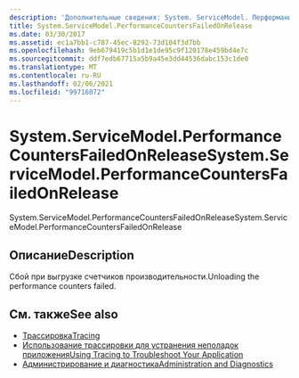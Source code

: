 ```yaml
---
description: 'Дополнительные сведения: System. ServiceModel. Перформанцекаунтерсфаиледонрелеасе'
title: System.ServiceModel.PerformanceCountersFailedOnRelease
ms.date: 03/30/2017
ms.assetid: ec1a7bb1-c787-45ec-8292-73d104f3d7bb
ms.openlocfilehash: 9eb679419c5b1d1e1de95c9f120178e459bd4e7c
ms.sourcegitcommit: ddf7edb67715a5b9a45e3dd44536dabc153c1de0
ms.translationtype: MT
ms.contentlocale: ru-RU
ms.lasthandoff: 02/06/2021
ms.locfileid: "99716072"
---
```

# <a name="systemservicemodelperformancecountersfailedonrelease"></a><span data-ttu-id="e46f4-103">System.ServiceModel.PerformanceCountersFailedOnRelease</span><span class="sxs-lookup"><span data-stu-id="e46f4-103">System.ServiceModel.PerformanceCountersFailedOnRelease</span></span>

<span data-ttu-id="e46f4-104">System.ServiceModel.PerformanceCountersFailedOnRelease</span><span class="sxs-lookup"><span data-stu-id="e46f4-104">System.ServiceModel.PerformanceCountersFailedOnRelease</span></span>  
  
## <a name="description"></a><span data-ttu-id="e46f4-105">Описание</span><span class="sxs-lookup"><span data-stu-id="e46f4-105">Description</span></span>  

 <span data-ttu-id="e46f4-106">Сбой при выгрузке счетчиков производительности.</span><span class="sxs-lookup"><span data-stu-id="e46f4-106">Unloading the performance counters failed.</span></span>  
  
## <a name="see-also"></a><span data-ttu-id="e46f4-107">См. также</span><span class="sxs-lookup"><span data-stu-id="e46f4-107">See also</span></span>

- [<span data-ttu-id="e46f4-108">Трассировка</span><span class="sxs-lookup"><span data-stu-id="e46f4-108">Tracing</span></span>](index.md)
- [<span data-ttu-id="e46f4-109">Использование трассировки для устранения неполадок приложения</span><span class="sxs-lookup"><span data-stu-id="e46f4-109">Using Tracing to Troubleshoot Your Application</span></span>](using-tracing-to-troubleshoot-your-application.md)
- [<span data-ttu-id="e46f4-110">Администрирование и диагностика</span><span class="sxs-lookup"><span data-stu-id="e46f4-110">Administration and Diagnostics</span></span>](../index.md)
